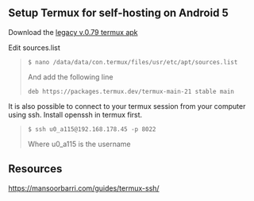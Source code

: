 ## Setup Termux for self-hosting on Android 5

Download the [legacy v.0.79 termux apk](https://www.archive.org/download/termux-repositories-legacy/termux-v0.79-offline-bootstraps.apk)

Edit sources.list
>```
>$ nano /data/data/con.termux/files/usr/etc/apt/sources.list
>```
> And add the following line
> ```
>deb https://packages.termux.dev/termux-main-21 stable main
>```

It is also possible to connect to your termux session
from your computer using ssh. Install openssh in termux first.

> ```
> $ ssh u0_a115@192.168.178.45 -p 8022
> ```
> Where u0_a115 is the username

## Resources
https://mansoorbarri.com/guides/termux-ssh/
